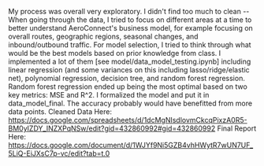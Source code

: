 My process was overall very exploratory. I didn't find too much to clean --  When going through the data, I tried to focus on different areas at a time to better understand AeroConnect's business model, for example focusing on overall routes, geographic regions, seasonal changes, and inbound/outbound traffic.
For model selection, I tried to think through what would be the best models based on prior knowledge from class. I implemented a lot of them [see model/data_model_testing.ipynb] including linear regression (and some variances on this including lasso/ridge/elastic net), polynomial regression, decision tree, and random forest regression. Random forest regression ended up being the most optimal based on two key metrics: MSE and R^2. I formalized the model and put it in data_model_final. The accuracy probably would have benefitted from more data points.
Cleaned Data Here: https://docs.google.com/spreadsheets/d/1dcMgNIsdlovmCkcqPixzA0R5-BM0yIZDY_INZXPqNSw/edit?gid=432860992#gid=432860992
Final Report Here: https://docs.google.com/document/d/1WJYf9Ni5GZB4vhHWytR7wUN7UF_5LiQ-EiJXsC7p-vc/edit?tab=t.0